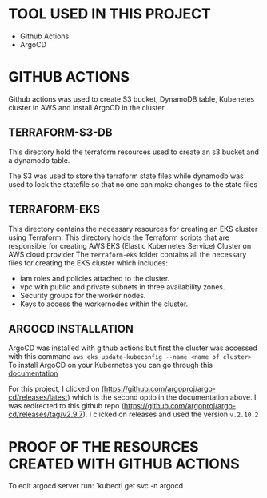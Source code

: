 # TOOL USED IN THIS PROJECT
- Github Actions
- ArgoCD



# GITHUB ACTIONS
Github actions was used to create S3 bucket, DynamoDB table, Kubenetes cluster in AWS and install ArgoCD in the cluster
## TERRAFORM-S3-DB
This directory hold the terraform resources used to create an s3 bucket and a dynamodb table.

The S3 was used to store the terraform state files while dynamodb was used to lock the statefile so that no one can make changes to the state files 

## TERRAFORM-EKS 
This directory contains the necessary resources for creating an EKS cluster using Terraform. This directory holds the Terraform scripts that are responsible for creating AWS EKS (Elastic Kubernetes Service) Cluster on AWS cloud provider
The `terraform-eks` folder contains all the necessary files for creating the EKS cluster which includes:
- iam roles and policies attached to the cluster.
- vpc with public and private subnets in three availability zones.
- Security groups for the worker nodes.
- Keys to access the workernodes within the cluster.

## ARGOCD INSTALLATION
ArgoCD was installed with github actions but first the cluster was accessed with this command `aws eks update-kubeconfig --name <name of cluster>`
To install ArgoCD on your Kubernetes you can go through this [documentation](https://argo-cd.readthedocs.io/en/stable/getting_started/) 

For this project, I clicked on (https://github.com/argoproj/argo-cd/releases/latest) which is the second optio in the documentation above. I was redirected to this github repo (https://github.com/argoproj/argo-cd/releases/tag/v2.9.7). I clicked on releases and used the version `v.2.10.2`

# PROOF OF THE RESOURCES CREATED WITH GITHUB ACTIONS




To edit argocd server run: `kubectl get svc -n argocd